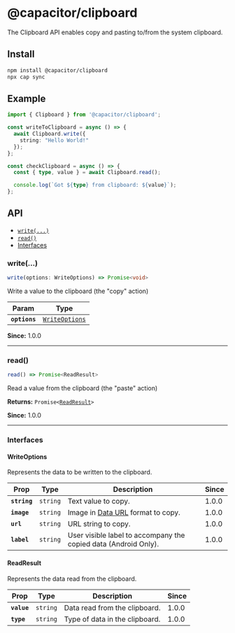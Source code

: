 # @capacitor/clipboard

The Clipboard API enables copy and pasting to/from the system clipboard.

## Install

```bash
npm install @capacitor/clipboard
npx cap sync
```

## Example

```typescript
import { Clipboard } from '@capacitor/clipboard';

const writeToClipboard = async () => {
  await Clipboard.write({
    string: "Hello World!"
  });
};

const checkClipboard = async () => {
  const { type, value } = await Clipboard.read();

  console.log(`Got ${type} from clipboard: ${value}`);
};
```

## API

<docgen-index>

* [`write(...)`](#write)
* [`read()`](#read)
* [Interfaces](#interfaces)

</docgen-index>

<docgen-api>
<!--Update the source file JSDoc comments and rerun docgen to update the docs below-->

### write(...)

```typescript
write(options: WriteOptions) => Promise<void>
```

Write a value to the clipboard (the "copy" action)

| Param         | Type                                                  |
| ------------- | ----------------------------------------------------- |
| **`options`** | <code><a href="#writeoptions">WriteOptions</a></code> |

**Since:** 1.0.0

--------------------


### read()

```typescript
read() => Promise<ReadResult>
```

Read a value from the clipboard (the "paste" action)

**Returns:** <code>Promise&lt;<a href="#readresult">ReadResult</a>&gt;</code>

**Since:** 1.0.0

--------------------


### Interfaces


#### WriteOptions

Represents the data to be written to the clipboard.

| Prop         | Type                | Description                                                                                                     | Since |
| ------------ | ------------------- | --------------------------------------------------------------------------------------------------------------- | ----- |
| **`string`** | <code>string</code> | Text value to copy.                                                                                             | 1.0.0 |
| **`image`**  | <code>string</code> | Image in [Data URL](https://developer.mozilla.org/en-US/docs/Web/HTTP/Basics_of_HTTP/Data_URIs) format to copy. | 1.0.0 |
| **`url`**    | <code>string</code> | URL string to copy.                                                                                             | 1.0.0 |
| **`label`**  | <code>string</code> | User visible label to accompany the copied data (Android Only).                                                 | 1.0.0 |


#### ReadResult

Represents the data read from the clipboard.

| Prop        | Type                | Description                    | Since |
| ----------- | ------------------- | ------------------------------ | ----- |
| **`value`** | <code>string</code> | Data read from the clipboard.  | 1.0.0 |
| **`type`**  | <code>string</code> | Type of data in the clipboard. | 1.0.0 |

</docgen-api>
